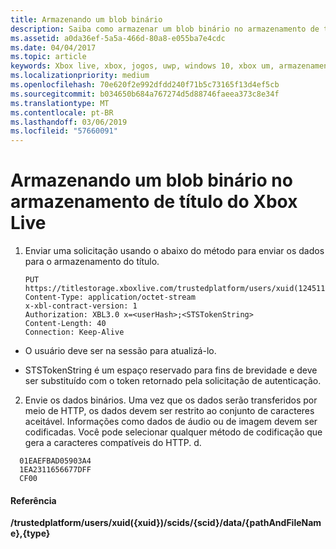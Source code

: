 ```yaml
---
title: Armazenando um blob binário
description: Saiba como armazenar um blob binário no armazenamento de título do Xbox Live.
ms.assetid: a0da36ef-5a5a-466d-80a8-e055ba7e4cdc
ms.date: 04/04/2017
ms.topic: article
keywords: Xbox live, xbox, jogos, uwp, windows 10, xbox um, armazenamento de título
ms.localizationpriority: medium
ms.openlocfilehash: 70e620f2e992dfdd240f71b5c73165f13d4ef5cb
ms.sourcegitcommit: b034650b684a767274d5d88746faeea373c8e34f
ms.translationtype: MT
ms.contentlocale: pt-BR
ms.lasthandoff: 03/06/2019
ms.locfileid: "57660091"
---
```

# <a name="storing-a-binary-blob-in-xbox-live-title-storage"></a>Armazenando um blob binário no armazenamento de título do Xbox Live

1.  Enviar uma solicitação usando o abaixo do método para enviar os dados para o armazenamento do título.

        PUT https://titlestorage.xboxlive.com/trustedplatform/users/xuid(1245111)/scids/{scid}/data/lastturn.bin,binary              
        Content-Type: application/octet-stream
        x-xbl-contract-version: 1
        Authorization: XBL3.0 x=<userHash>;<STSTokenString>
        Content-Length: 40
        Connection: Keep-Alive


-   O usuário deve ser na sessão para atualizá-lo.

-   STSTokenString é um espaço reservado para fins de brevidade e deve ser substituído com o token retornado pela solicitação de autenticação.

2.  Envie os dados binários. Uma vez que os dados serão transferidos por meio de HTTP, os dados devem ser restrito ao conjunto de caracteres aceitável. Informações como dados de áudio ou de imagem devem ser codificadas. Você pode selecionar qualquer método de codificação que gera a caracteres compatíveis do HTTP.
d.
```
  01EAEFBAD05903A4
  1EA2311656677DFF
  CF00
```

#### <a name="reference"></a>Referência

**/trustedplatform/users/xuid({xuid})/scids/{scid}/data/{pathAndFileName},{type}**
